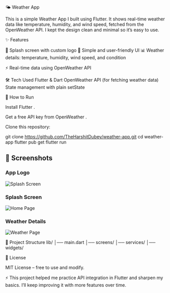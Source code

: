 🌤 Weather App

This is a simple Weather App I built using Flutter. It shows real-time weather data like temperature, humidity, and wind speed, fetched from the OpenWeather API. I kept the design clean and minimal so it’s easy to use.

✨ Features

🚀 Splash screen with custom logo
🎨 Simple and user-friendly UI
📊 Weather details: temperature, humidity, wind speed, and condition

⚡ Real-time data using OpenWeather API

🛠 Tech Used
Flutter & Dart
OpenWeather API (for fetching weather data)
State management with plain setState

🚀 How to Run

Install Flutter
.

Get a free API key from OpenWeather
.

Clone this repository:

git clone https://github.com/TheHarshitDubey/weather-app.git
cd weather-app
flutter pub get
flutter run

## 📸 Screenshots  

### App Logo  
![Splash Screen](./screenshots/logo.jpg)  

### Splash Screen  
![Home Page](./screenshots/splash.jpg)  

### Weather Details  
![Weather Page](./screenshots/home.jpg)  

📂 Project Structure
lib/
│── main.dart
│── screens/
│── services/
│── widgets/

📜 License

MIT License – free to use and modify.

⚡ This project helped me practice API integration in Flutter and sharpen my basics. I’ll keep improving it with more features over time.
